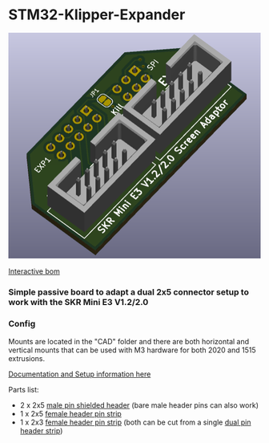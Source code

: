 # STM32-Klipper-Expander

![Image no work =(](Images/PCB_Overview.png?raw=true)

[Interactive bom](http://htmlpreview.github.io/?https://github.com/VoronDesign/Voron-Hardware/blob/master/Klipper_Expander/KiCad/KlipperExpander_iBOM.html)

### Simple passive board to adapt a dual 2x5 connector setup to work with the SKR Mini E3 V1.2/2.0

### Config
 Mounts are located in the "CAD" folder and there are both horizontal and vertical mounts that can be used with M3 hardware for both 2020 and 1515 extrusions.
 
[Documentation and Setup information here](Documentation/README.md)
 
 Parts list:
  - 2 x 2x5 [male pin shielded header](https://www.amazon.com/HONJIE-10Pins-Straight-Connector-Headers/dp/B0834RR68V/ref=sr_1_1) (bare male header pins can also work)
  - 1 x 2x5 [female header pin strip](https://www.amazon.com/Double-Female-Straight-Header-Socket/dp/B00R1LKZOM/ref=sr_1_2)
  - 1 x 2x3 [female header pin strip](https://www.amazon.com/Connectors-Pro-2-54mm-PCB-Through-Board/dp/B08R8LGM4L/ref=sr_1_2) (both can be cut from a single [dual pin header strip](https://www.amazon.com/Antrader-2-54mm-2x20Pin-Female-Connector/dp/B07D48WZTR/ref=sr_1_3))
 